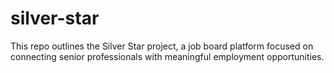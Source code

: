 # silver-star

This repo outlines the Silver Star project, a job board platform focused on connecting senior professionals with meaningful employment opportunities.